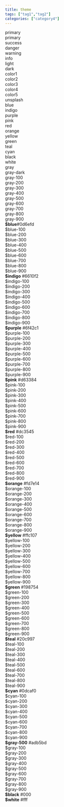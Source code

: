 ```yaml
---
title: theme
tags: ["tag1","tag2"]
categories: ["category4"]
---
```


<link rel = "stylesheet" href = "https://getbootstrap.com/docs/5.2/assets/css/docs.css"/>

<div class="row font-monospace">
<div class="col-md-4 mb-3">
<div class="p-2 bg-primary">primary</div>
<div class="p-2 bg-secondary">primary</div>
<div class="p-2 bg-success">success</div>
<div class="p-2 bg-danger">danger</div>
<div class="p-2 bg-warning">warning</div>
<div class="p-2 bg-info">info</div>
<div class="p-2 bg-light text-dark">light</div>
<div class="p-2 bg-dark">dark</div>
</div>
<div class="col-md-4 mb-3">
<div class="p-2 snooey-bg-color1">color1</div>
<div class="p-2 snooey-bg-color2">color2</div>
<div class="p-2 snooey-bg-color3">color3</div>
<div class="p-2 snooey-bg-color4">color4</div>
<div class="p-2 snooey-bg-color5">color5</div>
<div class="p-2 snooey-bg-unsplash">unsplash</div>
</div>
<div class="col-md-4 mb-3">

<div class="p-2" style = "background-color: var(--bs-blue);">blue</div>
<div class="p-2" style = "background-color: var(--bs-indigo);">indigo</div>
<div class="p-2" style = "background-color: var(--bs-purple);">purple</div>
<div class="p-2" style = "background-color: var(--bs-pink);">pink</div>
<div class="p-2" style = "background-color: var(--bs-red);">red</div>
<div class="p-2" style = "background-color: var(--bs-orange);">orange</div>
<div class="p-2" style = "background-color: var(--bs-yellow);">yellow</div>
<div class="p-2" style = "background-color: var(--bs-green);">green</div>
<div class="p-2" style = "background-color: var(--bs-teal);">teal</div>
<div class="p-2" style = "background-color: var(--bs-cyan);">cyan</div>
<div class="p-2" style = "background-color: var(--bs-black);">black</div>
<div class="p-2" style = "background-color: var(--bs-white);">white</div>

<div class="p-2" style = "background-color: var(--bs-gray);">gray</div>
<div class="p-2" style = "background-color: var(--bs-gray-dark);">gray-dark</div>
<div class="p-2" style = "background-color: var(--bs-gray-100);">gray-100</div>
<div class="p-2" style = "background-color: var(--bs-gray-200);">gray-200</div>
<div class="p-2" style = "background-color: var(--bs-gray-300);">gray-300</div>
<div class="p-2" style = "background-color: var(--bs-gray-400);">gray-400</div>
<div class="p-2" style = "background-color: var(--bs-gray-500);">gray-500</div>
<div class="p-2" style = "background-color: var(--bs-gray-600);">gray-600</div>
<div class="p-2" style = "background-color: var(--bs-gray-700);">gray-700</div>
<div class="p-2" style = "background-color: var(--bs-gray-800);">gray-800</div>
<div class="p-2" style = "background-color: var(--bs-gray-900);">gray-900</div>

</div>
</div>









<div class="row font-monospace">
<div class="col-md-4 mb-3">
<div class="p-2 mb-2 position-relative swatch-blue"><strong class="d-block">$blue</strong>#0d6efd</div>
<div class="p-2 bd-blue-100">$blue-100</div>
<div class="p-2 bd-blue-200">$blue-200</div>
<div class="p-2 bd-blue-300">$blue-300</div>
<div class="p-2 bd-blue-400">$blue-400</div>
<div class="p-2 bd-blue-500">$blue-500</div>
<div class="p-2 bd-blue-600">$blue-600</div>
<div class="p-2 bd-blue-700">$blue-700</div>
<div class="p-2 bd-blue-800">$blue-800</div>
<div class="p-2 bd-blue-900">$blue-900</div>
</div>

<div class="col-md-4 mb-3">
<div class="p-2 mb-2 position-relative swatch-indigo">
  <strong class="d-block">$indigo</strong>
  #6610f2
</div>

<div class="p-2 bd-indigo-100">$indigo-100</div>

<div class="p-2 bd-indigo-200">$indigo-200</div>

<div class="p-2 bd-indigo-300">$indigo-300</div>

<div class="p-2 bd-indigo-400">$indigo-400</div>

<div class="p-2 bd-indigo-500">$indigo-500</div>

<div class="p-2 bd-indigo-600">$indigo-600</div>

<div class="p-2 bd-indigo-700">$indigo-700</div>

<div class="p-2 bd-indigo-800">$indigo-800</div>

<div class="p-2 bd-indigo-900">$indigo-900</div>

</div>

<div class="col-md-4 mb-3">
<div class="p-2 mb-2 position-relative swatch-purple">
  <strong class="d-block">$purple</strong>
  #6f42c1
</div>

<div class="p-2 bd-purple-100">$purple-100</div>

<div class="p-2 bd-purple-200">$purple-200</div>

<div class="p-2 bd-purple-300">$purple-300</div>

<div class="p-2 bd-purple-400">$purple-400</div>

<div class="p-2 bd-purple-500">$purple-500</div>

<div class="p-2 bd-purple-600">$purple-600</div>

<div class="p-2 bd-purple-700">$purple-700</div>

<div class="p-2 bd-purple-800">$purple-800</div>

<div class="p-2 bd-purple-900">$purple-900</div>

</div>

<div class="col-md-4 mb-3">
<div class="p-2 mb-2 position-relative swatch-pink">
  <strong class="d-block">$pink</strong>
  #d63384
</div>

<div class="p-2 bd-pink-100">$pink-100</div>

<div class="p-2 bd-pink-200">$pink-200</div>

<div class="p-2 bd-pink-300">$pink-300</div>

<div class="p-2 bd-pink-400">$pink-400</div>

<div class="p-2 bd-pink-500">$pink-500</div>

<div class="p-2 bd-pink-600">$pink-600</div>

<div class="p-2 bd-pink-700">$pink-700</div>

<div class="p-2 bd-pink-800">$pink-800</div>

<div class="p-2 bd-pink-900">$pink-900</div>

</div>

<div class="col-md-4 mb-3">
<div class="p-2 mb-2 position-relative swatch-red">
  <strong class="d-block">$red</strong>
  #dc3545
</div>

<div class="p-2 bd-red-100">$red-100</div>

<div class="p-2 bd-red-200">$red-200</div>

<div class="p-2 bd-red-300">$red-300</div>

<div class="p-2 bd-red-400">$red-400</div>

<div class="p-2 bd-red-500">$red-500</div>

<div class="p-2 bd-red-600">$red-600</div>

<div class="p-2 bd-red-700">$red-700</div>

<div class="p-2 bd-red-800">$red-800</div>

<div class="p-2 bd-red-900">$red-900</div>

</div>

<div class="col-md-4 mb-3">
<div class="p-2 mb-2 position-relative swatch-orange">
  <strong class="d-block">$orange</strong>
  #fd7e14
</div>

<div class="p-2 bd-orange-100">$orange-100</div>

<div class="p-2 bd-orange-200">$orange-200</div>

<div class="p-2 bd-orange-300">$orange-300</div>

<div class="p-2 bd-orange-400">$orange-400</div>

<div class="p-2 bd-orange-500">$orange-500</div>

<div class="p-2 bd-orange-600">$orange-600</div>

<div class="p-2 bd-orange-700">$orange-700</div>

<div class="p-2 bd-orange-800">$orange-800</div>

<div class="p-2 bd-orange-900">$orange-900</div>

</div>

<div class="col-md-4 mb-3">
<div class="p-2 mb-2 position-relative swatch-yellow">
  <strong class="d-block">$yellow</strong>
  #ffc107
</div>

<div class="p-2 bd-yellow-100">$yellow-100</div>

<div class="p-2 bd-yellow-200">$yellow-200</div>

<div class="p-2 bd-yellow-300">$yellow-300</div>

<div class="p-2 bd-yellow-400">$yellow-400</div>

<div class="p-2 bd-yellow-500">$yellow-500</div>

<div class="p-2 bd-yellow-600">$yellow-600</div>

<div class="p-2 bd-yellow-700">$yellow-700</div>

<div class="p-2 bd-yellow-800">$yellow-800</div>

<div class="p-2 bd-yellow-900">$yellow-900</div>

</div>

<div class="col-md-4 mb-3">
<div class="p-2 mb-2 position-relative swatch-green">
  <strong class="d-block">$green</strong>
  #198754
</div>

<div class="p-2 bd-green-100">$green-100</div>

<div class="p-2 bd-green-200">$green-200</div>

<div class="p-2 bd-green-300">$green-300</div>

<div class="p-2 bd-green-400">$green-400</div>

<div class="p-2 bd-green-500">$green-500</div>

<div class="p-2 bd-green-600">$green-600</div>

<div class="p-2 bd-green-700">$green-700</div>

<div class="p-2 bd-green-800">$green-800</div>

<div class="p-2 bd-green-900">$green-900</div>

</div>

<div class="col-md-4 mb-3">
<div class="p-2 mb-2 position-relative swatch-teal">
  <strong class="d-block">$teal</strong>
  #20c997
</div>

<div class="p-2 bd-teal-100">$teal-100</div>

<div class="p-2 bd-teal-200">$teal-200</div>

<div class="p-2 bd-teal-300">$teal-300</div>

<div class="p-2 bd-teal-400">$teal-400</div>

<div class="p-2 bd-teal-500">$teal-500</div>

<div class="p-2 bd-teal-600">$teal-600</div>

<div class="p-2 bd-teal-700">$teal-700</div>

<div class="p-2 bd-teal-800">$teal-800</div>

<div class="p-2 bd-teal-900">$teal-900</div>

</div>

<div class="col-md-4 mb-3">
<div class="p-2 mb-2 position-relative swatch-cyan">
  <strong class="d-block">$cyan</strong>
  #0dcaf0
</div>

<div class="p-2 bd-cyan-100">$cyan-100</div>

<div class="p-2 bd-cyan-200">$cyan-200</div>

<div class="p-2 bd-cyan-300">$cyan-300</div>

<div class="p-2 bd-cyan-400">$cyan-400</div>

<div class="p-2 bd-cyan-500">$cyan-500</div>

<div class="p-2 bd-cyan-600">$cyan-600</div>

<div class="p-2 bd-cyan-700">$cyan-700</div>

<div class="p-2 bd-cyan-800">$cyan-800</div>

<div class="p-2 bd-cyan-900">$cyan-900</div>

</div>
<div class="col-md-4 mb-3">
<div class="p-2 mb-2 position-relative swatch-gray-500">
<strong class="d-block">$gray-500</strong>
#adb5bd
</div>
<div class="p-2 bd-gray-100">$gray-100</div>
  
<div class="p-2 bd-gray-200">$gray-200</div>
  
<div class="p-2 bd-gray-300">$gray-300</div>
  
<div class="p-2 bd-gray-400">$gray-400</div>
  
<div class="p-2 bd-gray-500">$gray-500</div>
  
<div class="p-2 bd-gray-600">$gray-600</div>
  
<div class="p-2 bd-gray-700">$gray-700</div>
  
<div class="p-2 bd-gray-800">$gray-800</div>
  
<div class="p-2 bd-gray-900">$gray-900</div>
  </div>
  
  <div class="col-md-4 mb-3">
<div class="p-2 mb-2 bd-black text-white">
<strong class="d-block">$black</strong>
#000
</div>
<div class="p-2 mb-2 bd-white border">
<strong class="d-block">$white</strong>
#fff
</div>
  </div>
</div>